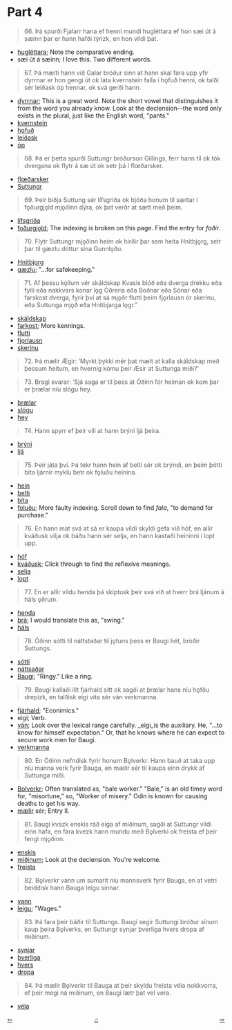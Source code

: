 # Part 4

>66\. Þá spurði Fjalarr hana ef henni mundi hugléttara ef hon sæi út á sæinn þar er hann hafði týnzk, en hon vildi þat. 

* [hugléttara](http://www.germanic-lexicon-project.org/cgi-bin/gmc_search_v3?cmd=viewthis&id=cv:b0291:2); Note the comparative ending. 
* sæi út á sæinn; I love this. Two different words.

>67\. Þá mælti hann við Galar bróður sinn at hann skal fara upp yfir dyrrnar er hon gengi út ok láta kvernstein falla í hǫfuð henni, ok talði sér leiðask óp hennar, ok svá gerði hann. 

* [dyrrnar](https://en.wiktionary.org/wiki/dyrr); This is a great word. Note the short vowel that distinguishes it from the word you already know. Look at the declension--the word only exists in the plural, just like the English word, "pants."
* [kvernstein](http://www.germanic-lexicon-project.org/cgi-bin/gmc_search_v3?cmd=viewthis&id=cv:b0363:6)
* [hǫfuð](http://www.germanic-lexicon-project.org/cgi-bin/gmc_search_v3?cmd=viewthis&id=cv:b0307:8)
* [leiðask](https://old-norse.net/html/l.php#lei%C3%B0a2)
* [óp](http://www.germanic-lexicon-project.org/cgi-bin/gmc_search_v3?cmd=viewthis&id=cv:b0472:13)

>68\. Þá er þetta spurði Suttungr bróðurson Gillings, ferr hann til ok tók dvergana ok flytr á sæ út ok setr þá í flœðarsker.

* [flœðarsker](http://www.germanic-lexicon-project.org/cgi-bin/gmc_search_v3?cmd=viewthis&id=cv:b0163:5)
* [Suttungr](https://en.wikipedia.org/wiki/Suttungr)

>69\. Þeir biðja Suttung sér lífsgriða ok bjóða honum til sættar í fǫðurgjǫld mjǫðinn dýra, ok þat verðr at sætt með þeim. 

* [lífsgriða](http://www.germanic-lexicon-project.org/cgi-bin/gmc_search_v3?cmd=viewthis&id=cv:b0391:3)
* [fǫðurgjǫld](http://lexicon.ff.cuni.cz/html/oi_cleasbyvigfusson/b0137.html); The indexing is broken on this page. Find the entry for _faðir_.

>70\. Flytr Suttungr mjǫðinn heim ok hirðir þar sem heita Hnitbjǫrg, setr þar til gæzlu dóttur sína Gunnlǫðu. 

* [Hnitbjǫrg](http://www.germanic-lexicon-project.org/cgi-bin/gmc_search_v3?cmd=viewthis&id=cv:b0276:28)
* [gæzlu](http://www.germanic-lexicon-project.org/cgi-bin/gmc_search_v3?cmd=viewthis&id=cv:b0223:18); "...for safekeeping."

>71\. Af þessu kǫllum vér skáldskap Kvasis blóð eða dverga drekku eða fylli eða nakkvars konar lǫg Óðreris eða Boðnar eða Sónar eða farskost dverga, fyrir því at sá mjǫðr flutti þeim fjǫrlausn ór skerinu, eða Suttunga mjǫð eða Hnitbjarga lǫgr."

* [skáldskap](http://www.germanic-lexicon-project.org/cgi-bin/gmc_search_v3?cmd=viewthis&id=cv:b0541:26)
* [farkost](http://www.germanic-lexicon-project.org/cgi-bin/gmc_search_v3?cmd=viewthis&id=cv:b0144:16); More kennings.
* [flutti](https://en.wiktionary.org/wiki/flytja#Old_Norse)
* [fjǫrlausn](http://www.germanic-lexicon-project.org/cgi-bin/gmc_search_v3?cmd=viewthis&id=cv:b0158:14)
* [skerinu](http://www.germanic-lexicon-project.org/cgi-bin/gmc_search_v3?cmd=viewthis&id=cv:b0544:29)

>72\. Þá mælir Ægir: ‘Myrkt þykki mér þat mælt at kalla skáldskap með þessum heitum, en hvernig kómu þeir Æsir at Suttunga miði?’

>73\. Bragi svarar: ‘Sjá saga er til þess at Óðinn fór heiman ok kom þar er þrælar níu slógu hey. 

* [þrælar](http://www.germanic-lexicon-project.org/cgi-bin/gmc_search_v3?cmd=viewthis&id=cv:b0747:57)
* [slógu](https://en.wiktionary.org/wiki/sl%C3%A1#Old_Norse)
* [hey](http://www.germanic-lexicon-project.org/cgi-bin/gmc_search_v3?cmd=viewthis&id=cv:b0260:28)

>74\. Hann spyrr ef þeir vili at hann brýni ljá þeira. 

* [brýni](http://www.germanic-lexicon-project.org/cgi-bin/gmc_search_v3?cmd=viewthis&id=cv:b0084:47)
* [ljá](http://www.germanic-lexicon-project.org/cgi-bin/gmc_search_v3?cmd=viewthis&id=cv:b0394:6)

>75\. Þeir játa því. Þá tekr hann hein af belti sér ok brýndi, en þeim þótti bíta ljárnir myklu betr ok fǫluðu heinina. 

* [hein](http://www.germanic-lexicon-project.org/cgi-bin/gmc_search_v3?cmd=viewthis&id=cv:b0252:9)
* [belti](http://www.germanic-lexicon-project.org/cgi-bin/gmc_search_v3?cmd=viewthis&id=cv:b0057:20)
* [bíta](http://www.germanic-lexicon-project.org/cgi-bin/gmc_search_v3?cmd=viewthis&id=cv:b0064:18)
* [foluðu](http://lexicon.ff.cuni.cz/html/oi_cleasbyvigfusson/b0138.html); More faulty indexing. Scroll down to find _fala_, "to demand for purchase."

>76\. En hann mat svá at sá er kaupa vildi skyldi gefa við hóf, en allir kváðusk vilja ok báðu hann sér selja, en hann kastaði heininni í lopt upp. 

* [hóf](http://www.germanic-lexicon-project.org/cgi-bin/gmc_search_v3?cmd=viewthis&id=cv:b0280:11)
* [kváðusk](http://www.germanic-lexicon-project.org/cgi-bin/gmc_search_v3?cmd=viewthis&id=cv:b0360:64); Click through to find the reflexive meanings.
* [selja](http://www.germanic-lexicon-project.org/cgi-bin/gmc_search_v3?cmd=viewthis&id=cv:b0521:8)
* [lopt](http://www.germanic-lexicon-project.org/cgi-bin/gmc_search_v3?cmd=formquery2&query=lopt&startrow=1)

>77\. En er allir vildu henda þá skiptusk þeir svá við at hverr brá ljánum á
háls ǫðrum. 

* [henda](http://www.germanic-lexicon-project.org/cgi-bin/gmc_search_v3?cmd=viewthis&id=cv:b0256:2)
* [brá](https://en.wiktionary.org/wiki/breg%C3%B0a#Old_Norse); I would translate this as, "swing."
* [háls](http://www.germanic-lexicon-project.org/cgi-bin/gmc_search_v3?cmd=viewthis&id=cv:b0243:9)

>78\. Óðinn sótti til náttstaðar til jǫtuns þess er Baugi hét, bróðir Suttungs. 

* [sótti](http://www.germanic-lexicon-project.org/cgi-bin/gmc_search_v3?cmd=formquery2&query=saekja+@loose)
* [náttsaðar](http://www.germanic-lexicon-project.org/cgi-bin/gmc_search_v3?cmd=viewthis&id=cv:b0457:59)
* [Baugi](https://en.wikipedia.org/wiki/Baugi); "Ringy." Like a ring.

>79\. Baugi kallaði illt fjárhald sitt ok sagði at þrælar hans níu hǫfðu drepizk, en talðisk eigi vita sér ván verkmanna.

* [fjárhald](http://lexicon.ff.cuni.cz/html/oi_cleasbyvigfusson/b0148.html); "Econimics."
* eigi; Verb.
* [ván](http://www.germanic-lexicon-project.org/cgi-bin/gmc_search_v3?cmd=viewthis&id=cv:b0684:34); Look over the lexical range carefully. _eigi_is the auxiliary. He, "...to know for himself expectation." Or, that he knows where he can expect to secure work men for Baugi.
* [verkmanna](http://www.germanic-lexicon-project.org/cgi-bin/gmc_search_v3?cmd=viewthis&id=cv:b0698:1)

>80\. En Óðinn nefndisk fyrir honum Bǫlverkr. Hann bauð at taka upp níu manna verk fyrir Bauga, en mælir sér til kaups einn drykk af Suttunga miði.

* [Bolverkr](http://www.germanic-lexicon-project.org/cgi-bin/gmc_search_v3?cmd=viewthis&id=cv:b0091:58); Often translated as, "bale worker." "Bale," is an old timey word for, "misortune," so, "Worker of misery." Odin is known for causing deaths to get his way.
* [mælir](http://www.germanic-lexicon-project.org/cgi-bin/gmc_search_v3?cmd=formquery2&query=maela+@loose) sér; Entry II.

>81\. Baugi kvazk enskis ráð eiga af miðinum, sagði at Suttungr vildi einn hafa, en fara kvezk hann mundu með Bǫlverki ok freista ef þeir fengi mjǫðinn.

* [enskis](https://en.wiktionary.org/wiki/engi#Old_Norse)
* [miðinum](https://en.wiktionary.org/wiki/mj%C7%AB%C3%B0r); Look at the declension. You're welcome.
* [freista](http://www.germanic-lexicon-project.org/cgi-bin/gmc_search_v3?cmd=viewthis&id=cv:b0172:14)

>82\. Bǫlverkr vann um sumarit níu mannsverk fyrir Bauga, en at vetri beiddisk hann Bauga leigu sinnar.

* [vann](https://en.wiktionary.org/wiki/vinna#Old_Norse)
* [leigu](http://www.germanic-lexicon-project.org/cgi-bin/gmc_search_v3?cmd=viewthis&id=cv:b0381:37); "Wages."

>83\. Þá fara þeir báðir til Suttungs. Baugi segir Suttungi bróður sínum kaup þeira Bǫlverks, en Suttungr synjar þverliga hvers dropa af miðinum. 

* [synjar](http://www.germanic-lexicon-project.org/cgi-bin/gmc_search_v3?cmd=viewthis&id=cv:b0614:26)
* [þverliga](http://www.germanic-lexicon-project.org/cgi-bin/gmc_search_v3?cmd=viewthis&id=cv:b0752:18)
* [hvers](https://en.wiktionary.org/wiki/hverr)
* [dropa](http://www.germanic-lexicon-project.org/cgi-bin/gmc_search_v3?cmd=viewthis&id=cv:b0107:13)

>84\. Þá mælir Bǫlverkr til Bauga at þeir skyldu freista véla nokkvorra, ef þeir megi ná miðinum, en Baugi lætr þat vel vera.

* [véla](http://www.germanic-lexicon-project.org/cgi-bin/gmc_search_v3?cmd=viewthis&id=cv:b0692:11)

<div style="float: left"><a href="http://rcblack.net/reader/skald3">⇦</a></div>
<div style="float: right"><a href="http://rcblack.net/reader/skald5">⇨</a></div>
<div style="margin: 0 auto; width: 100px;"><a href="http://rcblack.net/grammar/front">&#8962;</a></div>
